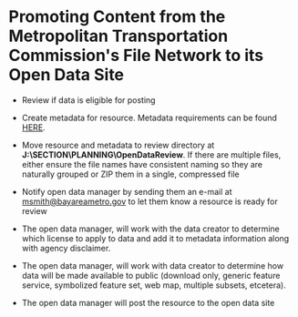 # Promoting Content from the Metropolitan Transportation Commission's File Network to its Open Data Site

- Review if data is eligible for posting

- Create metadata for resource. Metadata requirements can be found [HERE](requirements_openDataMetadata.md).

- Move resource and metadata to review directory at **J:\SECTION\PLANNING\OpenDataReview**. If there are multiple files, either ensure the file names have consistent naming so they are naturally grouped or ZIP them in a single, compressed file

- Notify open data manager by sending them an e-mail at msmith@bayareametro.gov to let them know a resource is ready for review

-	The open data manager, will work with the data creator to determine which license to apply to data and add it to metadata information along with agency disclaimer.

-	The open data manager, will work with data creator to determine how data will be made available to public (download only, generic feature service, symbolized feature set, web map, multiple subsets, etcetera).

- The open data manager will post the resource to the open data site

